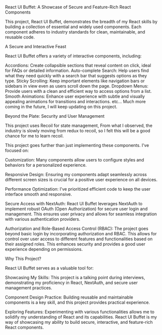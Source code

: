 React UI Buffet: A Showcase of Secure and Feature-Rich React Components

This project, React UI Buffet, demonstrates the breadth of my React skills by building a collection of essential and widely used components. Each component adheres to industry standards for clean, maintainable, and reusable code.

A Secure and Interactive Feast

React UI Buffet offers a variety of interactive components, including:

Accordions: Create collapsible sections that reveal content on click, ideal for FAQs or detailed information.
Auto-complete Search: Help users find what they need quickly with a search bar that suggests options as they type.
Sticky Scrolling: Keep important elements like navigation bars or sidebars in view even as users scroll down the page.
Dropdown Menus: Provide users with a clean and efficient way to access options from a list.
Smooth Animations: Enhance user experience with subtle and visually appealing animations for transitions and interactions.
etc... Much more coming in the future, I will keep updating on this project.

Beyond the Plate: Security and User Management

This project uses Recoil for state management, From what I observed, the industry is slowly moving from redux to recoil, so I felt this will be a good chance for me to learn recoil.

This project goes further than just implementing these components. I've focused on:

Customization: Many components allow users to configure styles and behaviors for a personalized experience.

Responsive Design: Ensuring my components adapt seamlessly across different screen sizes is crucial for a positive user experience on all devices.

Performance Optimization: I've prioritized efficient code to keep the user interface smooth and responsive.

Secure Access with NextAuth:
React UI Buffet leverages NextAuth to implement robust OAuth (Open Authorization) for secure user login and management. This ensures user privacy and allows for seamless integration with various authentication providers.

Authorization and Role-Based Access Control (RBAC):
The project goes beyond basic login by incorporating authorization and RBAC. This allows for control over user access to different features and functionalities based on their assigned roles. This enhances security and provides a good user experience depending on permissions.

Why This Project?

React UI Buffet serves as a valuable tool for:

Showcasing My Skills: This project is a talking point during interviews, demonstrating my proficiency in React, NextAuth, and secure user management practices.

Component Design Practice: Building reusable and maintainable components is a key skill, and this project provides practical experience.

Exploring Features: Experimenting with various functionalities allows me to solidify my understanding of React and its capabilities.
React UI Buffet is my way of showcasing my ability to build secure, interactive, and feature-rich React components. 
